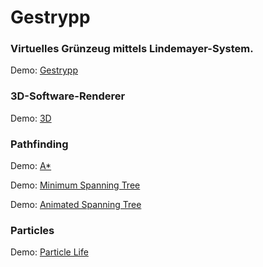 # Gestrypp

### Virtuelles Grünzeug mittels Lindemayer-System.

Demo: [Gestrypp](https://sebastiankobs.github.io/Gestrypp/)

### 3D-Software-Renderer

Demo: [3D](https://sebastiankobs.github.io/Gestrypp/3d-renderer)

### Pathfinding

Demo: [A\*](https://sebastiankobs.github.io/Gestrypp/pathfinding/a-star/)

Demo: [Minimum Spanning Tree](https://sebastiankobs.github.io/Gestrypp/pathfinding/minimum-spanning-tree/)

Demo: [Animated Spanning Tree](https://sebastiankobs.github.io/Gestrypp/pathfinding/animated-minimum-spanning-tree/)

### Particles

Demo: [Particle Life](https://sebastiankobs.github.io/Gestrypp/particle-life)
